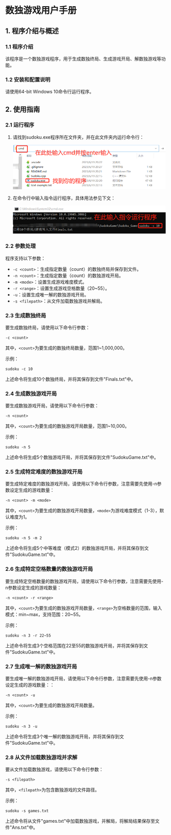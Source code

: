 # 数独游戏用户手册

## 1. 程序介绍与概述

### 1.1 程序介绍

该程序是一个数独游戏程序，用于生成数独终局、生成游戏开局、解数独游戏等功能。

### 1.2 安装和配置说明

请使用64-bit Windows 10命令行运行程序。

## 2. 使用指南

### 2.1 运行程序

 1. 请找到sudoku.exe程序所在文件夹，并在此文件夹内运行命令行：

    ![image-20230619222219089](./manual-pic/image-1.png)

 2. 在命令行中输入指令运行程序，具体用法参见下文：

    ![image-20230619222700751](./manual-pic/image-2.png)

### 2.2 参数处理

程序支持以下参数：

- `-c <count>`：生成指定数量（count）的数独终局并保存到文件。
- `-n <count>`：生成指定数量（count）的数独游戏开局。
- `-m <mode>`：设置生成游戏难度模式。
- `-r <range>`：设置生成游戏空格数量（20~55）。
- `-u`：设置生成唯一解的数独游戏开局。
- `-s <filepath>`：从文件加载数独游戏并解局。

### 2.3 生成数独终局

要生成数独终局，请使用以下命令行参数：

```
-c <count>
```

其中，`<count>`为要生成的数独终局数量，范围1~1,000,000。

示例：

```
sudoku -c 10
```

上述命令将生成10个数独终局，并将其保存到文件"Finals.txt"中。

### 2.4 生成数独游戏开局

要生成数独游戏开局，请使用以下命令行参数：

```
-n <count>
```

其中，`<count>`为要生成的数独游戏开局数量，范围1~10,000。

示例：

```
sudoku -n 5
```

上述命令将生成5个数独游戏开局，并将其保存到文件"SudokuGame.txt"中。

### 2.5 生成特定难度的数独游戏开局

要生成特定难度的数独游戏开局，请使用以下命令行参数，注意需要先使用-n参数设定生成的游戏数量：

```
-n <count> -m <mode>
```

其中，`<count>`为要生成的数独游戏开局数量，`<mode>`为游戏难度模式（1-3），默认难度为1。

示例：

```
sudoku -n 5 -m 2
```

上述命令将生成5个中等难度（模式2）的数独游戏开局，并将其保存到文件"SudokuGame.txt"中。

### 2.6 生成特定空格数量的数独游戏开局

要生成特定空格数量的数独游戏开局，请使用以下命令行参数，注意需要先使用-n参数设定生成的游戏数量：

```
-n <count> -r <range>
```

其中，`<count>`为要生成的数独游戏开局数量，`<range>`为空格数量的范围，输入模式：min~max，支持范围：20~55。

示例：

```
sudoku -n 3 -r 22~55
```

上述命令将生成3个空格范围在22至55的数独游戏开局，并将其保存到文件"SudokuGame.txt"中。

### 2.7 生成唯一解的数独游戏开局

要生成唯一解的数独游戏开局，请使用以下命令行参数，注意需要先使用-n参数设定生成的游戏数量：：

```
-n <count> -u
```

其中，`<count>`为要生成的数独游戏开局数量。

示例：

```
sudoku -n 3 -u
```

上述命令将生成3个唯一解的数独游戏开局，并将其保存到文件"SudokuGame.txt"中。

### 2.8 从文件加载数独游戏并求解

要从文件加载数独游戏，请使用以下命令行参数：

```
-s <filepath>
```

其中，`<filepath>`为包含数独游戏的文件路径。

示例：

```
sudoku -s games.txt
```

上述命令将从文件"games.txt"中加载数独游戏，并解局，将解局结果保存至文件"Ans.txt"中。
